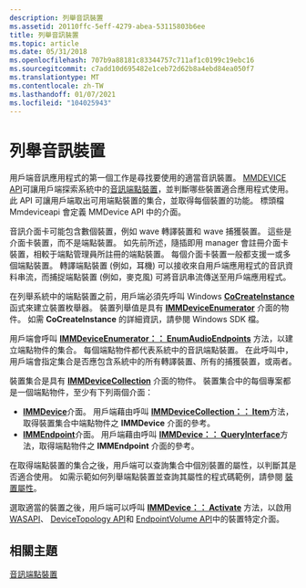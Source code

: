 ```yaml
---
description: 列舉音訊裝置
ms.assetid: 20110ffc-5eff-4279-abea-53115803b6ee
title: 列舉音訊裝置
ms.topic: article
ms.date: 05/31/2018
ms.openlocfilehash: 707b9a88181c83344757c711af1c0199c19ebc16
ms.sourcegitcommit: c7add10d695482e1ceb72d62b8a4ebd84ea050f7
ms.translationtype: MT
ms.contentlocale: zh-TW
ms.lasthandoff: 01/07/2021
ms.locfileid: "104025943"
---
```

# <a name="enumerating-audio-devices"></a>列舉音訊裝置

用戶端音訊應用程式的第一個工作是尋找要使用的適當音訊裝置。 [MMDEVICE API](mmdevice-api.md)可讓用戶端探索系統中的[音訊端點裝置](audio-endpoint-devices.md)，並判斷哪些裝置適合應用程式使用。 此 API 可讓用戶端取出可用端點裝置的集合，並取得每個裝置的功能。 標頭檔 Mmdeviceapi 會定義 MMDevice API 中的介面。

音訊介面卡可能包含數個裝置，例如 wave 轉譯裝置和 wave 捕獲裝置。 這些是介面卡裝置，而不是端點裝置。 如先前所述，隨插即用 manager 會註冊介面卡裝置，相較于端點管理員所註冊的端點裝置。 每個介面卡裝置一般都支援一或多個端點裝置。 轉譯端點裝置 (例如，耳機) 可以接收來自用戶端應用程式的音訊資料串流，而捕捉端點裝置 (例如，麥克風) 可將音訊串流傳送至用戶端應用程式。

在列舉系統中的端點裝置之前，用戶端必須先呼叫 Windows [**CoCreateInstance**](/windows/desktop/api/combaseapi/nf-combaseapi-cocreateinstance) 函式來建立裝置枚舉器。 裝置列舉值是具有 [**IMMDeviceEnumerator**](/windows/desktop/api/Mmdeviceapi/nn-mmdeviceapi-immdeviceenumerator) 介面的物件。 如需 **CoCreateInstance** 的詳細資訊，請參閱 Windows SDK 檔。

用戶端會呼叫 [**IMMDeviceEnumerator：： EnumAudioEndpoints**](/windows/desktop/api/Mmdeviceapi/nf-mmdeviceapi-immdeviceenumerator-enumaudioendpoints) 方法，以建立端點物件的集合。 每個端點物件都代表系統中的音訊端點裝置。 在此呼叫中，用戶端會指定集合是否應包含系統中的所有轉譯裝置、所有的捕獲裝置，或兩者。

裝置集合是具有 [**IMMDeviceCollection**](/windows/desktop/api/Mmdeviceapi/nn-mmdeviceapi-immdevicecollection) 介面的物件。 裝置集合中的每個專案都是一個端點物件，至少有下列兩個介面：

-   [**IMMDevice**](/windows/desktop/api/Mmdeviceapi/nn-mmdeviceapi-immdevice)介面。 用戶端藉由呼叫 [**IMMDeviceCollection：： Item**](/windows/desktop/api/Mmdeviceapi/nf-mmdeviceapi-immdevicecollection-item)方法，取得裝置集合中端點物件之 **IMMDevice** 介面的參考。
-   [**IMMEndpoint**](/windows/desktop/api/Mmdeviceapi/nn-mmdeviceapi-immendpoint)介面。 用戶端藉由呼叫 [**IMMDevice：： QueryInterface**](/windows/desktop/api/unknwn/nf-unknwn-iunknown-queryinterface(q))方法，取得端點物件之 **IMMEndpoint** 介面的參考。

在取得端點裝置的集合之後，用戶端可以查詢集合中個別裝置的屬性，以判斷其是否適合使用。 如需示範如何列舉端點裝置並查詢其屬性的程式碼範例，請參閱 [裝置屬性](device-properties.md)。

選取適當的裝置之後，用戶端可以呼叫 [**IMMDevice：： Activate**](/windows/desktop/api/Mmdeviceapi/nf-mmdeviceapi-immdevice-activate) 方法，以啟用 [WASAPI](wasapi.md)、 [DeviceTopology API](devicetopology-api.md)和 [EndpointVolume API](endpointvolume-api.md)中的裝置特定介面。

## <a name="related-topics"></a>相關主題

<dl> <dt>

[音訊端點裝置](audio-endpoint-devices.md)
</dt> </dl>

 

 
